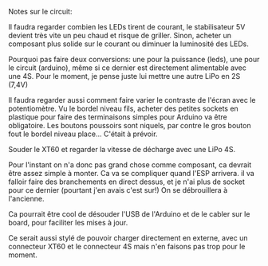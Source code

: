 Notes sur le circuit:

Il faudra regarder combien les LEDs tirent de courant, le stabilisateur 5V devient très vite un peu chaud et risque de griller.
Sinon, acheter un composant plus solide sur le courant ou diminuer la luminosité des LEDs.

Pourquoi pas faire deux conversions: une pour la puissance (leds), une pour le circuit (arduino), même si ce dernier est directement alimentable avec une 4S.
Pour le moment, je pense juste lui mettre une autre LiPo en 2S (7,4V)

Il faudra regarder aussi comment faire varier le contraste de l'écran avec le potentiomètre. Vu le bordel niveau fils, acheter des petites sockets en plastique pour faire des terminaisons simples pour Arduino va être obligatoire.
Les boutons poussoirs sont niquels, par contre le gros bouton fout le bordel niveau place... C'était à prévoir.

Souder le XT60 et regarder la vitesse de décharge avec une LiPo 4S.

Pour l'instant on n'a donc pas grand chose comme composant, ca devrait être assez simple à monter. 
Ca va se compliquer quand l'ESP arrivera. il va falloir faire des branchements en direct dessus, et je n'ai plus de socket pour ce dernier (pourtant j'en avais c'est sur!)
On se débrouillera à l'ancienne.

Ca pourrait être cool de désouder l'USB de l'Arduino et de le cabler sur le board, pour faciliter les mises à jour.

Ce serait aussi stylé de pouvoir charger directement en externe, avec un connecteur XT60 et le connecteur 4S mais n'en faisons pas trop pour le moment.


